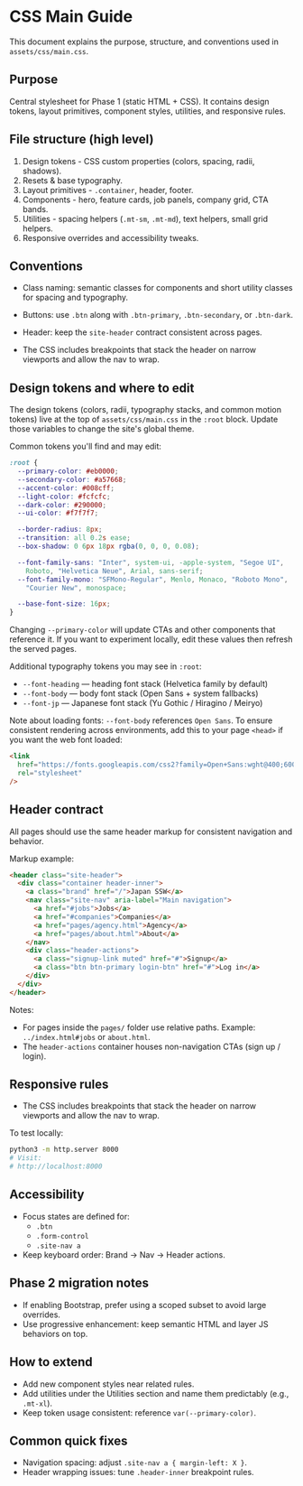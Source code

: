 # CSS Main Guide

This document explains the purpose, structure, and conventions used in `assets/css/main.css`.

## Purpose

Central stylesheet for Phase 1 (static HTML + CSS). It contains design
tokens, layout primitives, component styles, utilities, and responsive
rules.

## File structure (high level)

1. Design tokens - CSS custom properties (colors, spacing, radii, shadows).
2. Resets & base typography.
3. Layout primitives - `.container`, header, footer.
4. Components - hero, feature cards, job panels, company grid, CTA bands.
5. Utilities - spacing helpers (`.mt-sm`, `.mt-md`), text helpers, small grid helpers.
6. Responsive overrides and accessibility tweaks.

## Conventions

- Class naming: semantic classes for components and short utility
  classes for spacing and typography.
- Buttons: use `.btn` along with `.btn-primary`, `.btn-secondary`, or `.btn-dark`.
- Header: keep the `site-header` contract consistent across pages.

- The CSS includes breakpoints that stack the header on narrow viewports
  and allow the nav to wrap.

## Design tokens and where to edit

The design tokens (colors, radii, typography stacks, and common motion
tokens) live at the top of `assets/css/main.css` in the `:root` block.
Update those variables to change the site's global theme.

Common tokens you'll find and may edit:

```css
:root {
  --primary-color: #eb0000;
  --secondary-color: #a57668;
  --accent-color: #008cff;
  --light-color: #fcfcfc;
  --dark-color: #290000;
  --ui-color: #f7f7f7;

  --border-radius: 8px;
  --transition: all 0.2s ease;
  --box-shadow: 0 6px 18px rgba(0, 0, 0, 0.08);

  --font-family-sans: "Inter", system-ui, -apple-system, "Segoe UI",
    Roboto, "Helvetica Neue", Arial, sans-serif;
  --font-family-mono: "SFMono-Regular", Menlo, Monaco, "Roboto Mono",
    "Courier New", monospace;

  --base-font-size: 16px;
}
```

Changing `--primary-color` will update CTAs and other components that
reference it. If you want to experiment locally, edit these values then
refresh the served pages.

Additional typography tokens you may see in `:root`:

- `--font-heading` — heading font stack (Helvetica family by default)
- `--font-body` — body font stack (Open Sans + system fallbacks)
- `--font-jp` — Japanese font stack (Yu Gothic / Hiragino / Meiryo)

Note about loading fonts: `--font-body` references `Open Sans`. To
ensure consistent rendering across environments, add this to your page
`<head>` if you want the web font loaded:

```html
<link
  href="https://fonts.googleapis.com/css2?family=Open+Sans:wght@400;600;700&display=swap"
  rel="stylesheet"
/>
```

## Header contract

All pages should use the same header markup for consistent navigation and behavior.

Markup example:

```html
<header class="site-header">
  <div class="container header-inner">
    <a class="brand" href="/">Japan SSW</a>
    <nav class="site-nav" aria-label="Main navigation">
      <a href="#jobs">Jobs</a>
      <a href="#companies">Companies</a>
      <a href="pages/agency.html">Agency</a>
      <a href="pages/about.html">About</a>
    </nav>
    <div class="header-actions">
      <a class="signup-link muted" href="#">Signup</a>
      <a class="btn btn-primary login-btn" href="#">Log in</a>
    </div>
  </div>
</header>
```

Notes:

- For pages inside the `pages/` folder use relative paths. Example:
  `../index.html#jobs` or `about.html`.
- The `header-actions` container houses non-navigation CTAs
  (sign up / login).

## Responsive rules

- The CSS includes breakpoints that stack the header on narrow viewports
  and allow the nav to wrap.

To test locally:

```bash
python3 -m http.server 8000
# Visit:
# http://localhost:8000
```

## Accessibility

- Focus states are defined for:
  - `.btn`
  - `.form-control`
  - `.site-nav a`
- Keep keyboard order: Brand -> Nav -> Header actions.

## Phase 2 migration notes

- If enabling Bootstrap, prefer using a scoped subset to avoid large overrides.
- Use progressive enhancement: keep semantic HTML and layer JS behaviors on top.

## How to extend

- Add new component styles near related rules.
- Add utilities under the Utilities section and name them predictably (e.g., `.mt-xl`).
- Keep token usage consistent: reference `var(--primary-color)`.

## Common quick fixes

- Navigation spacing: adjust `.site-nav a { margin-left: X }`.
- Header wrapping issues: tune `.header-inner` breakpoint rules.
